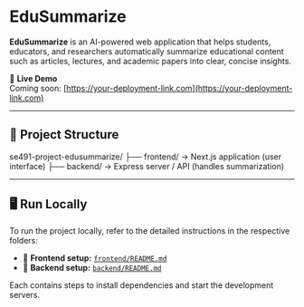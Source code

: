 # EduSummarize

**EduSummarize** is an AI-powered web application that helps students, educators, and researchers automatically summarize educational content such as articles, lectures, and academic papers into clear, concise insights.

🚀 **Live Demo**  
Coming soon: [https://your-deployment-link.com](https://your-deployment-link.com)

---

## 📁 Project Structure

se491-project-edusummarize/
├── frontend/ → Next.js application (user interface)
├── backend/ → Express server / API (handles summarization)


---

## 🖥 Run Locally

To run the project locally, refer to the detailed instructions in the respective folders:

- 📘 **Frontend setup:** [`frontend/README.md`](frontend/README.md)
- 📗 **Backend setup:** [`backend/README.md`](backend/README.md)

Each contains steps to install dependencies and start the development servers.




